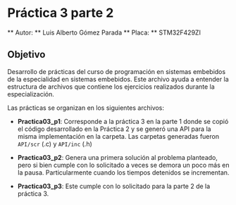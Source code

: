 # Práctica 3 parte 2

** Autor: **  Luis Alberto Gómez Parada
** Placa: ** STM32F429ZI

## Objetivo
Desarrollo de prácticas del curso de programación en sistemas embebidos de la especialidad en sistemas embebidos. Este archivo ayuda a entender la estructura de archivos que contiene los ejercicios realizados durante la especialización.

Las prácticas se organizan en los siguientes archivos:

- **Practica03_p1**: Corresponde a la práctica 3 en la parte 1 donde se copió el código desarrollado en la Práctica 2 y se generó una API para la misma implementación en la carpeta. Las carpetas generadas fueron `API/scr` (.c) y `API/inc` (.h)

- **Practica03_p2**: Genera una primera solución al problema planteado, pero si bien cumple con lo solicitado a veces se demora un poco más en la pausa. Particularmente cuando los tiempos detenidos se incrementan.

- **Practica03_p3**: Este cumple con lo solicitado para la parte 2 de la práctica 3.

